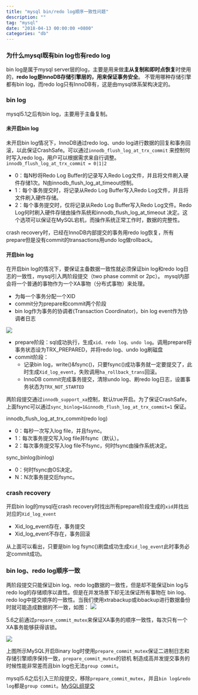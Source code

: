 ```yaml
---
title: "mysql bin/redo log顺序一致性问题"
description: ""
tag: "mysql"
date: "2018-04-13 00:00:00 +0800"
categories: "db"
---
```


### 为什么mysql既有bin log也有redo log

bin log是属于mysql server层的log，主要是用来做**主从复制和即时点恢复**时使用的，**redo log是InnoDB存储引擎层的，用来保证事务安全**。
不管用哪种存储引擎都有bin log，而redo log只有InnoDB有，这是由mysql体系架构决定的。

<!--more-->

### bin log

mysql5.1之后有bin log，主要用于主备复制。

#### 未开启bin log

未开启bin log情况下，InnoDB通过redo log、undo log进行数据的回复和事务回滚，以此保证CrashSafe。可以通过`innodb_flush_log_at_trx_commit`
来控制何时写入redo log，用户可以根据需求来自行调整。`innodb_flush_log_at_trx_commit = 0|1|2`

- 0：每N秒将Redo Log Buffer的记录写入Redo Log文件，并且将文件刷入硬件存储1次。N由innodb_flush_log_at_timeout控制。
- 1：每个事务提交时，将记录从Redo Log Buffer写入Redo Log文件，并且将文件刷入硬件存储。
- 2：每个事务提交时，仅将记录从Redo Log Buffer写入Redo Log文件。Redo Log何时刷入硬件存储由操作系统和innodb_flush_log_at_timeout
决定。这个选项可以保证在MySQL宕机，而操作系统正常工作时，数据的完整性。

crash recovery时，已经在InnoDB内部提交的事务用redo log恢复，所有prepare但是没有commit的transactions用undo log做rollback。

#### 开启bin log

在开启bin log的情况下，要保证主备数据一致性就必须保证bin log和redo log日志的一致性，mysql引入两阶段提交（two phase commit or 2pc）。
mysql内部会将一个普通的事物作为一个XA事物（分布式事物）来处理。

- 为每一个事务分配一个XID
- commit分为prepare和commit两个阶段
- bin log作为事务的协调者(Transaction Coordinator)，bin log event作为协调者日志

![](https://olef5l6y5.qnssl.com/20180415235500.png)

- prepare阶段：sql成功执行，生成`xid、redo log、undo log`。调用prepare将事务状态设为TRX_PREPARED，并将redo log、undo log刷磁盘
- commit阶段：  
  - 记录bin log，write()&fsync()，只要fsync()成功事务就一定要提交了，此时生成`Xid_log_event`，失败调用`ha_rollback_trans`回滚。
  - InnoDB commit完成事务提交，清除undo log、刷redo log日志，设置事务状态为`TRX_NOT_STARTED`
  
两阶段提交通过`innodb_support_xa`控制，默认true开启。为了保证CrashSafe，上面fsync可以通过`sync_binlog=1&innodb_flush_log_at_trx_commit=1`
保证。

innodb_flush_log_at_trx_commit(redo log)

- 0：每秒一次写入log file，并且fsync。
- 1：每次事务提交写入log file并fsync（默认）。
- 2：每次事务提交写入log file不fsync，何时fsync由操作系统决定。

sync_binlog(binlog)

- 0：何时fsync由OS决定。
- N：N次事务提交后fsync。

### crash recovery

开启bin log的mysql在crash recovery时找出所有prepare阶段生成的`xid`并找出对应的`Xid_log_event`

- Xid_log_event存在，事务提交
- Xid_log_event不存在，事务回滚

从上面可以看出，只要是bin log fsync()刷盘成功生成`Xid_log_event`此时事务必定commit成功。

### bin log、redo log顺序一致

两阶段提交只能保证bin log、redo log数据的一致性，但是却不能保证bin log与redo log的存储顺序以直性。但是在并发场景下却无法保证所有事物在
bin log、redo log中提交顺序的一致性。当我们使用xtrabackup或ibbackup进行数据备份时就可能造成数据的不一致，如图：
![](https://olef5l6y5.qnssl.com/20180416002900.png)

5.6之前通过`prepare_commit_mutex`来保证XA事务的顺序一致性，每次只有一个XA事务能够获得该锁。

![](https://olef5l6y5.qnssl.com/20180416003200.png)

上图所示MySQL开启Binary log时使用`prepare_commit_mutex`保证二进制日志和存储引擎顺序保持一致，`prepare_commit_mutex`的锁机
制造成高并发提交事务的时候性能非常差而且bin log也无法`group commit`。

mysql5.6之后引入三阶段提交，移除`prepare_commit_mutex`，并且`bin log&redo log`都是`group commit`。[MySQL组提交](http://www.ywnds.com/?p=5798)


